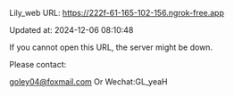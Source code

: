 Lily_web URL: https://222f-61-165-102-156.ngrok-free.app

Updated at: 2024-12-06 08:10:48

If you cannot open this URL, the server might be down.

Please contact: 

goley04@foxmail.com Or Wechat:GL_yeaH